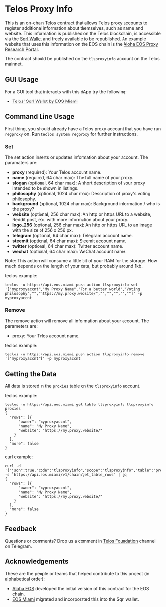# Telos Proxy Info
This is an on-chain Telos contract that allows Telos proxy accounts to register additional information about themselves, such as name and website. This information is published on the Telos blockchain, is accessible via the [Sqrl Wallet](https://github.com/Telos-Foundation/Sqrl) and freely available to be republished. An example website that uses this information on the EOS chain is the [Aloha EOS Proxy Research Portal](https://www.alohaeos.com/vote/proxy).

The contract should be published on the `tlsproxyinfo` account on the Telos mainnet.

## GUI Usage

For a GUI tool that interacts with this dApp try the following:

- [Telos' Sqrl Wallet by EOS Miami](https://github.com/Telos-Foundation/Sqrl)

## Command Line Usage

First thing, you should already have a Telos proxy account that you have run `regproxy` on. Run `teclos system regproxy` for further instructions.

### Set

The set action inserts or updates information about your account. The paramaters are:
- **proxy** (required): Your Telos account name.
- **name** (required, 64 char max): The full name of your proxy.
- **slogan** (optional, 64 char max): A short description of your proxy intended to be shown in listings.
- **philosophy** (optional, 1024 char max): Description of proxy's voting philosophy.
- **background** (optional, 1024 char max): Background information / who is the proxy?
- **website** (optional, 256 char max): An http or https URL to a website, Reddit post, etc. with more information about your proxy.
- **logo_256** (optional, 256 char max): An http or https URL to an image with the size of 256 x 256 px.
- **telegram** (optional, 64 char max): Telegram account name.
- **steemit** (optional, 64 char max): Steemit account name.
- **twitter** (optional, 64 char max): Twitter account name.
- **wechat** (optional, 64 char max): WeChat account name.

Note: This action will consume a little bit of your RAM for the storage. How much depends on the length of your data, but probably around 1kb.

teclos example:
```
teclos -u https://api.eos.miami push action tlsproxyinfo set '["myproxyaccnt","My Proxy Name","For a better world","Voting philosophy","","https://my.proxy.website/","","","","",""]' -p myproxyaccnt
```

### Remove

The remove action will remove all information about your account. The parameters are:
- proxy: Your Telos account name.

teclos example:
```
teclos -u https://api.eos.miami push action tlsproxyinfo remove '["myproxyaccnt"]' -p myproxyaccnt

```

## Getting the Data

All data is stored in the `proxies` table on the `tlsproxyinfo` account.

teclos example:
```
teclos -u https://api.eos.miami get table tlsproxyinfo tlsproxyinfo proxies
{
  "rows": [{
      "owner": "myproxyaccnt",
      "name": "My Proxy Name",
      "website": "https://my.proxy.website/"
    }
  ],
  "more": false
}
```

curl example:
```
curl -d '{"json":true,"code":"tlsproxyinfo","scope":"tlsproxyinfo","table":"proxies","limit":100}' -s 'https://api.eos.miami/v1/chain/get_table_rows' | jq
{
  "rows": [{
      "owner": "myproxyaccnt",
      "name": "My Proxy Name",
      "website": "https://my.proxy.website/"
    }
  ],
  "more": false
}
```

## Feedback
Questions or comments? Drop us a comment in [Telos Foundation](https://t.me/hellotelos) channel on Telegram.

## Acknowledgements
These are the people or teams that helped contribute to this project (in alphabetical order):
- [Aloha EOS](https://www.alohaeos.com/) developed the initial version of this contract for the EOS chain.
- [EOS Miami](https://eos.miami) migrated and incorporated this into the Sqrl wallet.